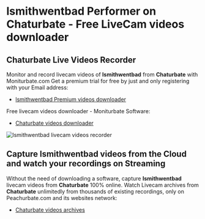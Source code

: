 # lsmithwentbad Performer on Chaturbate - Free LiveCam videos downloader

## Chaturbate Live Videos Recorder

Monitor and record livecam videos of **lsmithwentbad** from **Chaturbate** with Moniturbate.com
Get a premium trial for free by just and only registering with your Email address:
* [lsmithwentbad Premium videos downloader](https://moniturbate.com/request-demo-licence-key.html)

Free livecam videos downloader - Moniturbate Software:
* [Chaturbate videos downloader](https://moniturbate.com/moniturbate-download-software.html)

![lsmithwentbad livecam videos recorder](https://peachurnet.com/templates/moniturbate-software.png)


## Capture lsmithwentbad videos from the Cloud and watch your recordings on Streaming

Without the need of downloading a software, capture **lsmithwentbad** livecam videos from **Chaturbate** 100% online.
Watch Livecam archives from **Chaturbate** unlimitedly from thousands of existing recordings, only on Peachurbate.com and its websites network:
* [Chaturbate videos archives](https://peachurnet.com/)